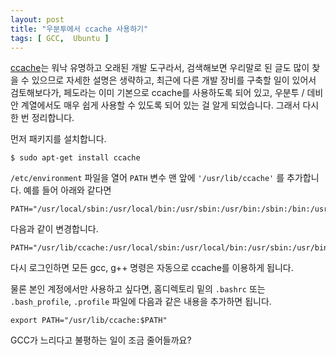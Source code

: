 ```yaml
---
layout: post
title: "우분투에서 ccache 사용하기"
tags: [ GCC,  Ubuntu ]
---
```


[ccache](http://www.google.co.kr/search?hl=ko&newwindow=1&q=ccache&btnG=%EA%B2%80%EC%83%89&lr=lang_ko&aq=f&oq=)는 워낙 유명하고 오래된 개발 도구라서, 검색해보면 우리말로 된 글도 많이 찾을 수 있으므로 자세한 설명은 생략하고, 최근에 다른 개발 장비를 구축할 일이 있어서 검토해보다가, 페도라는 이미 기본으로 ccache를 사용하도록 되어 있고, 우분투 / 데비안 계열에서도 매우 쉽게 사용할 수 있도록 되어 있는 걸 알게 되었습니다. 그래서 다시 한 번 정리합니다.

먼저 패키지를 설치합니다.

    $ sudo apt-get install ccache

`/etc/environment` 파일을 열어 `PATH` 변수 맨 앞에 `'/usr/lib/ccache'` 를 추가합니다. 예를 들어 아래와 같다면

    PATH="/usr/local/sbin:/usr/local/bin:/usr/sbin:/usr/bin:/sbin:/bin:/usr/games"

다음과 같이 변경합니다.

    PATH="/usr/lib/ccache:/usr/local/sbin:/usr/local/bin:/usr/sbin:/usr/bin:/sbin:/bin:/usr/games"

다시 로그인하면 모든 gcc, g++ 명령은 자동으로 ccache를 이용하게 됩니다.

물론 본인 계정에서만 사용하고 싶다면, 홈디렉토리 밑의 `.bashrc` 또는 `.bash_profile`, `.profile` 파일에 다음과 같은 내용을 추가하면 됩니다.

    export PATH="/usr/lib/ccache:$PATH"

GCC가 느리다고 불평하는 일이 조금 줄어들까요?
